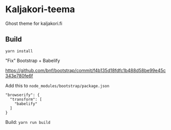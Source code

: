 # Kaljakori-teema

Ghost theme for kaljakori.fi

## Build

`yarn install`

"Fix" Bootstrap + Babelify

https://github.com/bnf/bootstrap/commit/f4b135d18fdfc1b488d58be99e45c343e780fe6f

Add this to `node_modules/bootstrap/package.json`

```
"browserify": {
  "transform": [
    "babelify"
  ]
}
```

Build: `yarn run build`
